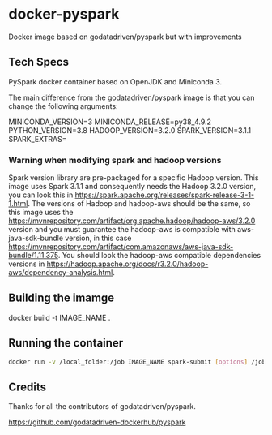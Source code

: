 # docker-pyspark
Docker image based on godatadriven/pyspark but with improvements

## Tech Specs
PySpark docker container based on OpenJDK and Miniconda 3.

The main difference from the godatadriven/pyspark image is that you can change the following arguments:

MINICONDA_VERSION=3
MINICONDA_RELEASE=py38_4.9.2
PYTHON_VERSION=3.8
HADOOP_VERSION=3.2.0
SPARK_VERSION=3.1.1
SPARK_EXTRAS=

### Warning when modifying spark and hadoop versions
Spark version library are pre-packaged for a specific Hadoop version.
This image uses Spark 3.1.1 and consequently needs the Hadoop 3.2.0 version, you can look this in https://spark.apache.org/releases/spark-release-3-1-1.html. The versions of Hadoop and hadoop-aws should be the same, so this image uses the https://mvnrepository.com/artifact/org.apache.hadoop/hadoop-aws/3.2.0 version and you
must guarantee the hadoop-aws is compatible with aws-java-sdk-bundle version, in this
case https://mvnrepository.com/artifact/com.amazonaws/aws-java-sdk-bundle/1.11.375.
You should look the hadoop-aws compatible dependencies versions in
https://hadoop.apache.org/docs/r3.2.0/hadoop-aws/dependency-analysis.html.

## Building the imamge
docker build -t IMAGE_NAME .

## Running the container

```bash
docker run -v /local_folder:/job IMAGE_NAME spark-submit [options] /job/<python file> [app arguments]
```

## Credits
Thanks for all the contributors of godatadriven/pyspark.

https://github.com/godatadriven-dockerhub/pyspark